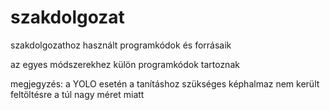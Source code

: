 # szakdolgozat
szakdolgozathoz használt programkódok és forrásaik

az egyes módszerekhez külön programkódok tartoznak

megjegyzés: a YOLO esetén a tanításhoz szükséges képhalmaz nem került feltöltésre a túl nagy méret miatt
